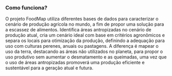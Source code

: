 ### Como funciona?
O projeto FoodMap utiliza diferentes bases de dados para caracterizar o cenário de produção agrícola no mundo, a fim de propor uma solução para a escassez de alimentos. Identifica áreas antropizadas no cenário de produção atual, cria um cenário ideal com base em critérios agronômicos e separa os locais para otimização da produção, definindo a adequação para uso com culturas perenes, anuais ou pastagens. A diferença é mapear o uso da terra, destacando as áreas não utilizados no planeta, para propor o uso produtivo sem aumentar o desmatamento e as queimadas, uma vez que o uso de áreas antropizadas promoverá uma produção eficiente e sustentável para a geração atual e futura.